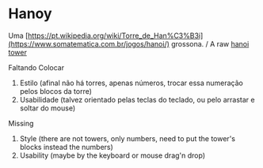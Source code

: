 # Hanoy

Uma [https://pt.wikipedia.org/wiki/Torre_de_Han%C3%B3i](https://www.somatematica.com.br/jogos/hanoi/) grossona. / A raw [hanoi tower](https://en.wikipedia.org/wiki/Tower_of_Hanoi)

Faltando Colocar

  1. Estilo (afinal não há torres, apenas números, trocar essa numeração pelos blocos da torre)
  2. Usabilidade (talvez orientado pelas teclas do teclado, ou pelo arrastar e soltar do mouse)
  
Missing

  1. Style (there are not towers, only numbers, need to put the tower's blocks instead the numbers)
  2. Usability (maybe by the keyboard or mouse drag'n drop)
  
